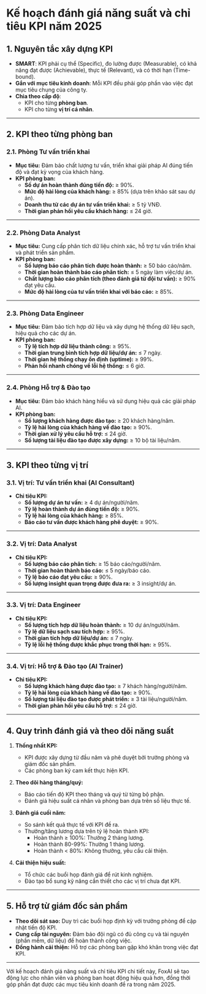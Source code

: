 # **Kế hoạch đánh giá năng suất và chỉ tiêu KPI năm 2025**

## **1. Nguyên tắc xây dựng KPI**
- **SMART**: KPI phải cụ thể (Specific), đo lường được (Measurable), có khả năng đạt được (Achievable), thực tế (Relevant), và có thời hạn (Time-bound).
- **Gắn với mục tiêu kinh doanh**: Mỗi KPI đều phải góp phần vào việc đạt mục tiêu chung của công ty.
- **Chia theo cấp độ**:
  - KPI cho từng **phòng ban**.
  - KPI cho từng **vị trí cá nhân**.

---

## **2. KPI theo từng phòng ban**

### **2.1. Phòng Tư vấn triển khai**
- **Mục tiêu:** Đảm bảo chất lượng tư vấn, triển khai giải pháp AI đúng tiến độ và đạt kỳ vọng của khách hàng.
- **KPI phòng ban:**
  - **Số dự án hoàn thành đúng tiến độ:** ≥ 90%.
  - **Mức độ hài lòng của khách hàng:** ≥ 85% (dựa trên khảo sát sau dự án).
  - **Doanh thu từ các dự án tư vấn triển khai:** ≥ 5 tỷ VNĐ.
  - **Thời gian phản hồi yêu cầu khách hàng:** ≤ 24 giờ.

---

### **2.2. Phòng Data Analyst**
- **Mục tiêu:** Cung cấp phân tích dữ liệu chính xác, hỗ trợ tư vấn triển khai và phát triển sản phẩm.
- **KPI phòng ban:**
  - **Số lượng báo cáo phân tích được hoàn thành:** ≥ 50 báo cáo/năm.
  - **Thời gian hoàn thành báo cáo phân tích:** ≤ 5 ngày làm việc/dự án.
  - **Chất lượng báo cáo phân tích (theo đánh giá từ đội tư vấn):** ≥ 90% đạt yêu cầu.
  - **Mức độ hài lòng của tư vấn triển khai với báo cáo:** ≥ 85%.

---

### **2.3. Phòng Data Engineer**
- **Mục tiêu:** Đảm bảo tích hợp dữ liệu và xây dựng hệ thống dữ liệu sạch, hiệu quả cho các dự án.
- **KPI phòng ban:**
  - **Tỷ lệ tích hợp dữ liệu thành công:** ≥ 95%.
  - **Thời gian trung bình tích hợp dữ liệu/dự án:** ≤ 7 ngày.
  - **Thời gian hệ thống chạy ổn định (uptime):** ≥ 99%.
  - **Phản hồi nhanh chóng về lỗi hệ thống:** ≤ 6 giờ.

---

### **2.4. Phòng Hỗ trợ & Đào tạo**
- **Mục tiêu:** Đảm bảo khách hàng hiểu và sử dụng hiệu quả các giải pháp AI.
- **KPI phòng ban:**
  - **Số lượng khách hàng được đào tạo:** ≥ 20 khách hàng/năm.
  - **Tỷ lệ hài lòng của khách hàng về đào tạo:** ≥ 90%.
  - **Thời gian xử lý yêu cầu hỗ trợ:** ≤ 24 giờ.
  - **Số lượng tài liệu đào tạo được xây dựng:** ≥ 10 bộ tài liệu/năm.

---

## **3. KPI theo từng vị trí**

### **3.1. Vị trí: Tư vấn triển khai (AI Consultant)**
- **Chỉ tiêu KPI:**
  - **Số lượng dự án tư vấn:** ≥ 4 dự án/người/năm.
  - **Tỷ lệ hoàn thành dự án đúng tiến độ:** ≥ 90%.
  - **Tỷ lệ hài lòng của khách hàng:** ≥ 85%.
  - **Báo cáo tư vấn được khách hàng phê duyệt:** ≥ 90%.

---

### **3.2. Vị trí: Data Analyst**
- **Chỉ tiêu KPI:**
  - **Số lượng báo cáo phân tích:** ≥ 15 báo cáo/người/năm.
  - **Thời gian hoàn thành báo cáo:** ≤ 5 ngày/báo cáo.
  - **Tỷ lệ báo cáo đạt yêu cầu:** ≥ 90%.
  - **Số lượng insight quan trọng được đưa ra:** ≥ 3 insight/dự án.

---

### **3.3. Vị trí: Data Engineer**
- **Chỉ tiêu KPI:**
  - **Số lượng tích hợp dữ liệu hoàn thành:** ≥ 10 dự án/người/năm.
  - **Tỷ lệ dữ liệu sạch sau tích hợp:** ≥ 95%.
  - **Thời gian tích hợp dữ liệu/dự án:** ≤ 7 ngày.
  - **Tỷ lệ lỗi hệ thống được khắc phục trong thời hạn:** ≥ 95%.

---

### **3.4. Vị trí: Hỗ trợ & Đào tạo (AI Trainer)**
- **Chỉ tiêu KPI:**
  - **Số lượng khách hàng được đào tạo:** ≥ 7 khách hàng/người/năm.
  - **Tỷ lệ hài lòng của khách hàng về đào tạo:** ≥ 90%.
  - **Số lượng tài liệu đào tạo được phát triển:** ≥ 3 tài liệu/người/năm.
  - **Thời gian phản hồi yêu cầu hỗ trợ:** ≤ 24 giờ.

---

## **4. Quy trình đánh giá và theo dõi năng suất**
1. **Thống nhất KPI:**
   - KPI được xây dựng từ đầu năm và phê duyệt bởi trưởng phòng và giám đốc sản phẩm.
   - Các phòng ban ký cam kết thực hiện KPI.

2. **Theo dõi hàng tháng/quý:**
   - Báo cáo tiến độ KPI theo tháng và quý từ từng bộ phận.
   - Đánh giá hiệu suất cá nhân và phòng ban dựa trên số liệu thực tế.

3. **Đánh giá cuối năm:**
   - So sánh kết quả thực tế với KPI đề ra.
   - Thưởng/tăng lương dựa trên tỷ lệ hoàn thành KPI:
     - Hoàn thành ≥ 100%: Thưởng 2 tháng lương.
     - Hoàn thành 80-99%: Thưởng 1 tháng lương.
     - Hoàn thành < 80%: Không thưởng, yêu cầu cải thiện.

4. **Cải thiện hiệu suất:**
   - Tổ chức các buổi họp đánh giá để rút kinh nghiệm.
   - Đào tạo bổ sung kỹ năng cần thiết cho các vị trí chưa đạt KPI.

---

## **5. Hỗ trợ từ giám đốc sản phẩm**
- **Theo dõi sát sao:** Duy trì các buổi họp định kỳ với trưởng phòng để cập nhật tiến độ KPI.
- **Cung cấp tài nguyên:** Đảm bảo đội ngũ có đủ công cụ và tài nguyên (phần mềm, dữ liệu) để hoàn thành công việc.
- **Đồng hành cải thiện:** Hỗ trợ các phòng ban gặp khó khăn trong việc đạt KPI.

---

Với kế hoạch đánh giá năng suất và chỉ tiêu KPI chi tiết này, FoxAI sẽ tạo động lực cho nhân viên và phòng ban hoạt động hiệu quả hơn, đồng thời góp phần đạt được các mục tiêu kinh doanh đề ra trong năm 2025.

